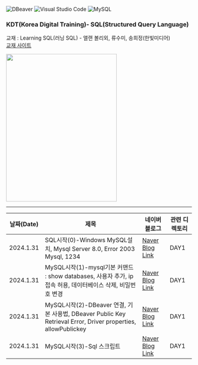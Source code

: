 ![DBeaver](https://img.shields.io/badge/dbeaver-382923.svg?style=for-the-badge&logo=dbeaver&logoColor=white)
![Visual Studio Code](https://img.shields.io/badge/Visual%20Studio%20Code-0078d7.svg?style=for-the-badge&logo=visual-studio-code&logoColor=white)
![MySQL](https://img.shields.io/badge/mysql-%2300f.svg?style=for-the-badge&logo=mysql&logoColor=white)




### KDT(Korea Digital Training)- SQL(Structured Query Language)

교재 : Learning SQL(러닝 SQL) - 앨랜 볼리외, 류수미, 송희정(한빛미디어)  
[교재 사이트](https://www.yes24.com/Product/Goods/98388711) 

<img src="https://image.yes24.com/goods/98388711/XL" width=300, height=400>   





<hr/>   
   
|날짜(Date) | 제목 | 네이버 블로그 | 관련 디렉토리 |
| --------  | ---  | -----------| ------------|
| 2024.1.31 | SQL시작(0)-Windows MySQL설치, Mysql Server 8.0, Error 2003 Mysql, 1234 | [Naver Blog Link](https://blog.naver.com/mathnoah/223339283334) | DAY1 |
| 2024.1.31 | MySQL시작(1)-mysql기본 커맨드 : show databases, 사용자 추가, ip 접속 허용, 데이터베이스 삭제, 비밀번호 변경 | [Naver Blog Link](https://blog.naver.com/mathnoah/223339262993) | DAY1 |
| 2024.1.31 | MySQL시작(2)-DBeaver 연결, 기본 사용법, DBeaver Public Key Retrieval Error, Driver properties, allowPublickey | [Naver Blog Link](https://blog.naver.com/mathnoah/223339307659) | DAY1 |
| 2024.1.31 | MySQL시작(3)-Sql 스크립트 | [Naver Blog Link](https://blog.naver.com/mathnoah/223339583146) | DAY1 |




